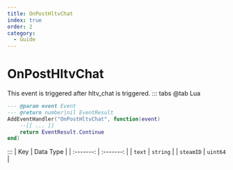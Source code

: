 ```yaml
---
title: OnPostHltvChat
index: true
order: 2
category:
  - Guide
---
```


# OnPostHltvChat
This event is triggered after hltv_chat is triggered.
::: tabs
@tab Lua
```lua
--- @param event Event
--- @return number|nil EventResult
AddEventHandler("OnPostHltvChat", function(event)
    --[[ ... ]]
    return EventResult.Continue
end)
```

:::
|    Key    | Data Type |
| :-------: | :-------: |
|   `text`  |  `string` |
| `steamID` |  `uint64` |